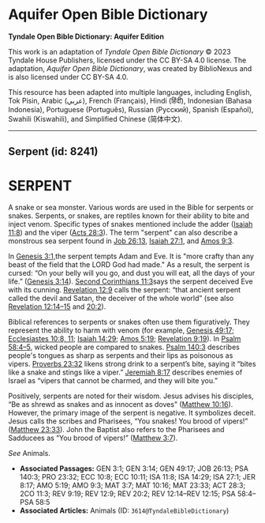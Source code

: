 # Aquifer Open Bible Dictionary

**Tyndale Open Bible Dictionary: Aquifer Edition**

This work is an adaptation of *Tyndale Open Bible Dictionary* © 2023 Tyndale House Publishers, licensed under the CC BY\-SA 4\.0 license. The adaptation, *Aquifer Open Bible Dictionary*, was created by BiblioNexus and is also licensed under CC BY\-SA 4\.0\.

This resource has been adapted into multiple languages, including English, Tok Pisin, Arabic (عربي), French (Français), Hindi (हिंदी), Indonesian (Bahasa Indonesia), Portuguese (Português), Russian (Русский), Spanish (Español), Swahili (Kiswahili), and Simplified Chinese (简体中文).



--------------------------------

## Serpent (id: 8241)

SERPENT
=======

A snake or sea monster. Various words are used in the Bible for serpents or snakes. Serpents, or snakes, are reptiles known for their ability to bite and inject venom. Specific types of snakes mentioned include the adder ([Isaiah 11:8](https://ref.ly/Isa11:8)) and the viper ([Acts 28:3](https://ref.ly/Acts28:3)). The term "serpent" can also describe a monstrous sea serpent found in [Job 26:13](https://ref.ly/Job26:13), [Isaiah 27:1](https://ref.ly/Isa27:1), and [Amos 9:3](https://ref.ly/Amos9:3).

In [Genesis 3:1,](https://ref.ly/Gen3:1)the serpent tempts Adam and Eve. It is "more crafty than any beast of the field that the LORD God had made." As a result, the serpent is cursed: “On your belly will you go, and dust you will eat, all the days of your life.” ([Genesis 3:14](https://ref.ly/Gen3:14)). [Second Corinthians 11:3](https://ref.ly/2Cor11:3)says the serpent deceived Eve with its cunning. [Revelation 12:9](https://ref.ly/Rev12:9) calls the serpent: “that ancient serpent called the devil and Satan, the deceiver of the whole world” (see also [Revelation 12:14](https://ref.ly/Rev12:14-Rev12:15)[–](https://ref.ly/Rev12:14-Rev12:15)[15](https://ref.ly/Rev12:14-Rev12:15) and [20:2](https://ref.ly/Rev20:2)).

Biblical references to serpents or snakes often use them figuratively. They represent the ability to harm with venom (for example, [Genesis 49:17](https://ref.ly/Gen49:17); [Ecclesiastes 10:8, 11](https://ref.ly/Eccl10:8,Eccl10:11); [Isaiah 14:29](https://ref.ly/Isa14:29); [Amos 5:19](https://ref.ly/Amos5:19); [Revelation 9:19](https://ref.ly/Rev9:19)). In [Psalm 58:4](https://ref.ly/Ps58:4-Ps58:5)[–](https://ref.ly/Ps58:4-Ps58:5)[5](https://ref.ly/Ps58:4-Ps58:5), wicked people are compared to snakes. [Psalm 140:3](https://ref.ly/Ps140:3) describes people's tongues as sharp as serpents and their lips as poisonous as vipers. [Proverbs 23:32](https://ref.ly/Prov23:32) likens strong drink to a serpent’s bite, saying it “bites like a snake and stings like a viper.” [Jeremiah 8:17](https://ref.ly/Jer8:17) describes enemies of Israel as “vipers that cannot be charmed, and they will bite you.” 

Positively, serpents are noted for their wisdom. Jesus advises his disciples, “Be as shrewd as snakes and as innocent as doves" ([Matthew 10:16](https://ref.ly/Matt10:16)). However, the primary image of the serpent is negative. It symbolizes deceit. Jesus calls the scribes and Pharisees, “You snakes! You brood of vipers!” ([Matthew 23:33](https://ref.ly/Matt23:33)). John the Baptist also refers to the Pharisees and Sadducees as “You brood of vipers!” ([Matthew 3:7](https://ref.ly/Matt3:7)). 

*See* Animals.

* **Associated Passages:** GEN 3:1; GEN 3:14; GEN 49:17; JOB 26:13; PSA 140:3; PRO 23:32; ECC 10:8; ECC 10:11; ISA 11:8; ISA 14:29; ISA 27:1; JER 8:17; AMO 5:19; AMO 9:3; MAT 3:7; MAT 10:16; MAT 23:33; ACT 28:3; 2CO 11:3; REV 9:19; REV 12:9; REV 20:2; REV 12:14–REV 12:15; PSA 58:4–PSA 58:5
* **Associated Articles:** Animals (ID: `3614@TyndaleBibleDictionary`)

